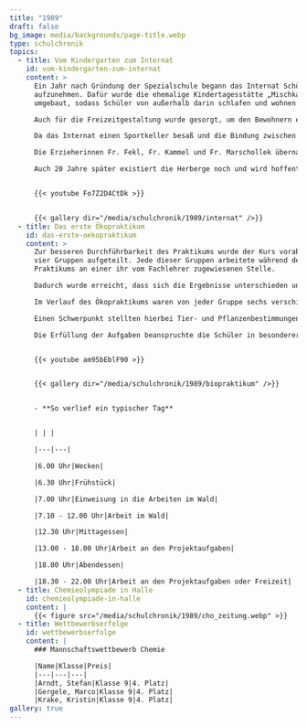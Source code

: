 ```yaml
---
title: "1989"
draft: false
bg_image: media/backgrounds/page-title.webp
type: schulchronik
topics:
  - title: Vom Kindergarten zum Internat
    id: vom-kindergarten-zum-internat
    content: >
      Ein Jahr nach Gründung der Spezialschule begann das Internat Schüler
      aufzunehmen. Dafür wurde die ehemalige Kindertagesstätte „Mischka der Bär“
      umgebaut, sodass Schüler von außerhalb darin schlafen und wohnen können.

      Auch für die Freizeitgestaltung wurde gesorgt, um den Bewohnern einen möglichst angenehmen Aufenthalt zu ermöglichen.

      Da das Internat einen Sportkeller besaß und die Bindung zwischen Schülern und Lehrern in den Anfangsjahren sehr eng war, wurden regelmäßig Sportwettkämpfe ausgetragen, an denen sowohl Schüler als auch Lehrer ihre Freude fanden.

      Die Erzieherinnen Fr. Fekl, Fr. Kammel und Fr. Marschollek übernahmen die pädagogische Betreuung der Schüler im Internat.

      Auch 20 Jahre später existiert die Herberge noch und wird hoffentlich für viele zukünftige Cantorianer eine schöne Unterkunft während ihrer Schulzeit sein.


      {{< youtube Fo7Z2D4CtDk >}}


      {{< gallery dir="/media/schulchronik/1989/internat" />}}
  - title: Das erste Ökopraktikum
    id: das-erste-oekopraktikum
    content: >
      Zur besseren Durchführbarkeit des Praktikums wurde der Kurs vorab in
      vier Gruppen aufgeteilt. Jede dieser Gruppen arbeitete während des
      Praktikums an einer ihr vom Fachlehrer zugewiesenen Stelle.

      Dadurch wurde erreicht, dass sich die Ergebnisse unterschieden und letztlich eine umfassende Darstellung und Auswertung der ökologischen Faktoren rund um das Jugendwaldheim Wildenstall möglich war.

      Im Verlauf des Ökopraktikums waren von jeder Gruppe sechs verschiedene Themen zu bearbeiten: Landschaft und Gehölz, im und am Wasser, Bodenuntersuchungen, Krautschicht und Deckungsgrad, Tiere des Waldbodens sowie territoriale Besonderheiten (Obersdorf).

      Einen Schwerpunkt stellten hierbei Tier- und Pflanzenbestimmungen sowie die Untersuchung von Boden- und Wasserproben dar.

      Die Erfüllung der Aufgaben beanspruchte die Schüler in besonderer Weise. Neben der konzentrierten und kontinuierlichen Arbeit blieb für Vergnügen außerhalb des Aufgabenbereiches kaum Zeit.


      {{< youtube am95bEblF90 >}}


      {{< gallery dir="/media/schulchronik/1989/biopraktikum" />}}


      - **So verlief ein typischer Tag**


      | | |

      |---|---|

      |6.00 Uhr|Wecken|

      |6.30 Uhr|Frühstück|

      |7.00 Uhr|Einweisung in die Arbeiten im Wald|

      |7.10 - 12.00 Uhr|Arbeit im Wald|

      |12.30 Uhr|Mittagessen|

      |13.00 - 18.00 Uhr|Arbeit an den Projektaufgaben|

      |18.00 Uhr|Abendessen|

      |18.30 - 22.00 Uhr|Arbeit an den Projektaufgaben oder Freizeit|
  - title: Chemieolympiade in Halle
    id: chemieolympiade-in-halle
    content: |
      {{< figure src="/media/schulchronik/1989/cho_zeitung.webp" >}}
  - title: Wettbewerbserfolge
    id: wettbewerbserfolge
    content: |
      ### Mannschaftswettbewerb Chemie

      |Name|Klasse|Preis|
      |---|---|---|
      |Arndt, Stefan|Klasse 9|4. Platz|
      |Gergele, Marco|Klasse 9|4. Platz|
      |Krake, Kristin|Klasse 9|4. Platz|
gallery: true
---
```





